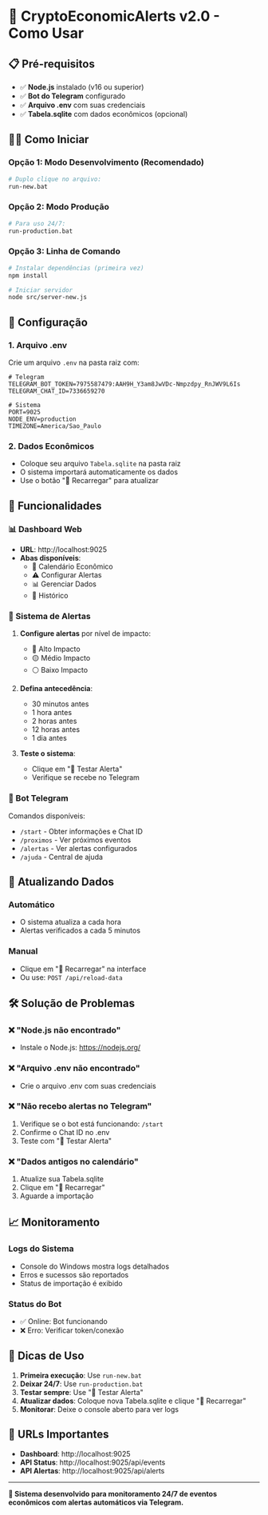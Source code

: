 # 🚀 CryptoEconomicAlerts v2.0 - Como Usar

## 📋 Pré-requisitos

- ✅ **Node.js** instalado (v16 ou superior)
- ✅ **Bot do Telegram** configurado
- ✅ **Arquivo .env** com suas credenciais
- ✅ **Tabela.sqlite** com dados econômicos (opcional)

## 🏃‍♂️ Como Iniciar

### Opção 1: Modo Desenvolvimento (Recomendado)
```bash
# Duplo clique no arquivo:
run-new.bat
```

### Opção 2: Modo Produção
```bash
# Para uso 24/7:
run-production.bat
```

### Opção 3: Linha de Comando
```bash
# Instalar dependências (primeira vez)
npm install

# Iniciar servidor
node src/server-new.js
```

## 🔧 Configuração

### 1. Arquivo .env
Crie um arquivo `.env` na pasta raiz com:
```env
# Telegram
TELEGRAM_BOT_TOKEN=7975587479:AAH9H_Y3am8JwVDc-Nmpzdpy_RnJWV9L6Is
TELEGRAM_CHAT_ID=7336659270

# Sistema
PORT=9025
NODE_ENV=production
TIMEZONE=America/Sao_Paulo
```

### 2. Dados Econômicos
- Coloque seu arquivo `Tabela.sqlite` na pasta raiz
- O sistema importará automaticamente os dados
- Use o botão "🔄 Recarregar" para atualizar

## 🎯 Funcionalidades

### 📊 Dashboard Web
- **URL**: http://localhost:9025
- **Abas disponíveis**:
  - 📅 Calendário Econômico
  - ⚠️ Configurar Alertas  
  - 📊 Gerenciar Dados
  - 📜 Histórico

### 🔔 Sistema de Alertas
1. **Configure alertas** por nível de impacto:
   - 🔴 Alto Impacto
   - 🟡 Médio Impacto
   - ⚪ Baixo Impacto

2. **Defina antecedência**:
   - 30 minutos antes
   - 1 hora antes
   - 2 horas antes
   - 12 horas antes
   - 1 dia antes

3. **Teste o sistema**:
   - Clique em "🧪 Testar Alerta"
   - Verifique se recebe no Telegram

### 📱 Bot Telegram
Comandos disponíveis:
- `/start` - Obter informações e Chat ID
- `/proximos` - Ver próximos eventos
- `/alertas` - Ver alertas configurados
- `/ajuda` - Central de ajuda

## 🔄 Atualizando Dados

### Automático
- O sistema atualiza a cada hora
- Alertas verificados a cada 5 minutos

### Manual
- Clique em "🔄 Recarregar" na interface
- Ou use: `POST /api/reload-data`

## 🛠️ Solução de Problemas

### ❌ "Node.js não encontrado"
- Instale o Node.js: https://nodejs.org/

### ❌ "Arquivo .env não encontrado"
- Crie o arquivo .env com suas credenciais

### ❌ "Não recebo alertas no Telegram"
1. Verifique se o bot está funcionando: `/start`
2. Confirme o Chat ID no .env
3. Teste com "🧪 Testar Alerta"

### ❌ "Dados antigos no calendário"
1. Atualize sua Tabela.sqlite
2. Clique em "🔄 Recarregar"
3. Aguarde a importação

## 📈 Monitoramento

### Logs do Sistema
- Console do Windows mostra logs detalhados
- Erros e sucessos são reportados
- Status de importação é exibido

### Status do Bot
- ✅ Online: Bot funcionando
- ❌ Erro: Verificar token/conexão

## 🎯 Dicas de Uso

1. **Primeira execução**: Use `run-new.bat`
2. **Deixar 24/7**: Use `run-production.bat`  
3. **Testar sempre**: Use "🧪 Testar Alerta"
4. **Atualizar dados**: Coloque nova Tabela.sqlite e clique "🔄 Recarregar"
5. **Monitorar**: Deixe o console aberto para ver logs

## 🔗 URLs Importantes

- **Dashboard**: http://localhost:9025
- **API Status**: http://localhost:9025/api/events
- **API Alertas**: http://localhost:9025/api/alerts

---

**🤖 Sistema desenvolvido para monitoramento 24/7 de eventos econômicos com alertas automáticos via Telegram.**